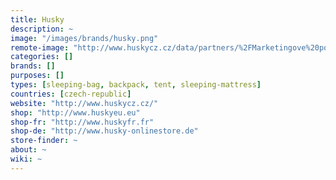 ```yaml
---
title: Husky
description: ~
image: "/images/brands/husky.png"
remote-image: "http://www.huskycz.cz/data/partners/%2FMarketingove%20podklady%2FLogo/logoblueblack.jpg"
categories: []
brands: []
purposes: []
types: [sleeping-bag, backpack, tent, sleeping-mattress]
countries: [czech-republic]
website: "http://www.huskycz.cz/"
shop: "http://www.huskyeu.eu"
shop-fr: "http://www.huskyfr.fr"
shop-de: "http://www.husky-onlinestore.de"
store-finder: ~
about: ~
wiki: ~
---
```

